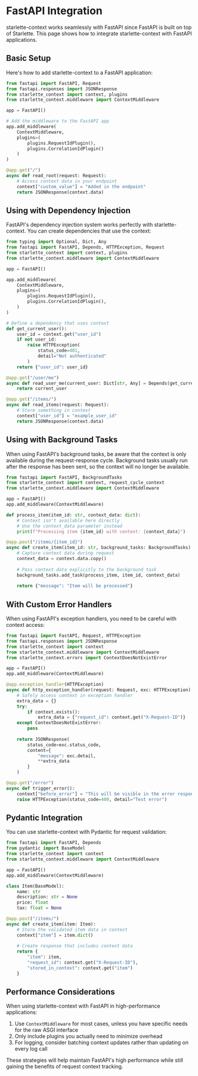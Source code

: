 # FastAPI Integration

starlette-context works seamlessly with FastAPI since FastAPI is built on top of Starlette. This page shows how to integrate starlette-context with FastAPI applications.

## Basic Setup

Here's how to add starlette-context to a FastAPI application:

```python
from fastapi import FastAPI, Request
from fastapi.responses import JSONResponse
from starlette_context import context, plugins
from starlette_context.middleware import ContextMiddleware

app = FastAPI()

# Add the middleware to the FastAPI app
app.add_middleware(
    ContextMiddleware,
    plugins=(
        plugins.RequestIdPlugin(),
        plugins.CorrelationIdPlugin()
    )
)

@app.get("/")
async def read_root(request: Request):
    # Access context data in your endpoint
    context["custom_value"] = "Added in the endpoint"
    return JSONResponse(context.data)
```

## Using with Dependency Injection

FastAPI's dependency injection system works perfectly with starlette-context. You can create dependencies that use the context:

```python
from typing import Optional, Dict, Any
from fastapi import FastAPI, Depends, HTTPException, Request
from starlette_context import context, plugins
from starlette_context.middleware import ContextMiddleware

app = FastAPI()

app.add_middleware(
    ContextMiddleware,
    plugins=(
        plugins.RequestIdPlugin(),
        plugins.CorrelationIdPlugin(),
    )
)

# Define a dependency that uses context
def get_current_user():
    user_id = context.get("user_id")
    if not user_id:
        raise HTTPException(
            status_code=401,
            detail="Not authenticated"
        )
    return {"user_id": user_id}

@app.get("/user/me")
async def read_user_me(current_user: Dict[str, Any] = Depends(get_current_user)):
    return current_user

@app.get("/items/")
async def read_items(request: Request):
    # Store something in context
    context["user_id"] = "example_user_id"
    return JSONResponse(context.data)
```

## Using with Background Tasks

When using FastAPI's background tasks, be aware that the context is only available during the request-response cycle. Background tasks usually run after the response has been sent, so the context will no longer be available.

```python
from fastapi import FastAPI, BackgroundTasks
from starlette_context import context, request_cycle_context
from starlette_context.middleware import ContextMiddleware

app = FastAPI()
app.add_middleware(ContextMiddleware)

def process_item(item_id: str, context_data: dict):
    # Context isn't available here directly
    # Use the context_data parameter instead
    print(f"Processing item {item_id} with context: {context_data}")

@app.post("/items/{item_id}")
async def create_item(item_id: str, background_tasks: BackgroundTasks):
    # Capture context data during request
    context_data = context.data.copy()
    
    # Pass context data explicitly to the background task
    background_tasks.add_task(process_item, item_id, context_data)
    
    return {"message": "Item will be processed"}
```

## With Custom Error Handlers

When using FastAPI's exception handlers, you need to be careful with context access:

```python
from fastapi import FastAPI, Request, HTTPException
from fastapi.responses import JSONResponse
from starlette_context import context
from starlette_context.middleware import ContextMiddleware
from starlette_context.errors import ContextDoesNotExistError

app = FastAPI()
app.add_middleware(ContextMiddleware)

@app.exception_handler(HTTPException)
async def http_exception_handler(request: Request, exc: HTTPException):
    # Safely access context in exception handler
    extra_data = {}
    try:
        if context.exists():
            extra_data = {"request_id": context.get("X-Request-ID")}
    except ContextDoesNotExistError:
        pass
        
    return JSONResponse(
        status_code=exc.status_code,
        content={
            "message": exc.detail,
            **extra_data
        }
    )

@app.get("/error")
async def trigger_error():
    context["before_error"] = "This will be visible in the error response"
    raise HTTPException(status_code=400, detail="Test error")
```

## Pydantic Integration

You can use starlette-context with Pydantic for request validation:

```python
from fastapi import FastAPI, Depends
from pydantic import BaseModel
from starlette_context import context
from starlette_context.middleware import ContextMiddleware

app = FastAPI()
app.add_middleware(ContextMiddleware)

class Item(BaseModel):
    name: str
    description: str = None
    price: float
    tax: float = None

@app.post("/items/")
async def create_item(item: Item):
    # Store the validated item data in context
    context["item"] = item.dict()
    
    # Create response that includes context data
    return {
        "item": item,
        "request_id": context.get("X-Request-ID"),
        "stored_in_context": context.get("item")
    }
```

## Performance Considerations

When using starlette-context with FastAPI in high-performance applications:

1. Use `ContextMiddleware` for most cases, unless you have specific needs for the raw ASGI interface
2. Only include plugins you actually need to minimize overhead
3. For logging, consider batching context updates rather than updating on every log call

These strategies will help maintain FastAPI's high performance while still gaining the benefits of request context tracking.